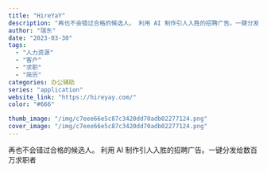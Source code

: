 ```yaml
---
title: "HireYaY"
description: "再也不会错过合格的候选人。 利用 AI 制作引人入胜的招聘广告。一键分发给数百万求职者 "
author: "瑞东"
date: "2023-03-30"
tags:
  - "人力资源"
  - "客户"
  - "求职"
  - "简历"
categories: 办公辅助
series: "application"
website_link: "https://hireyay.com/"
color: "#666"

thumb_image: "/img/c7eee66e5c87c3420dd70adb02277124.png"
cover_image: "/img/c7eee66e5c87c3420dd70adb02277124.png"
---
```


再也不会错过合格的候选人。 利用 AI 制作引人入胜的招聘广告。一键分发给数百万求职者 